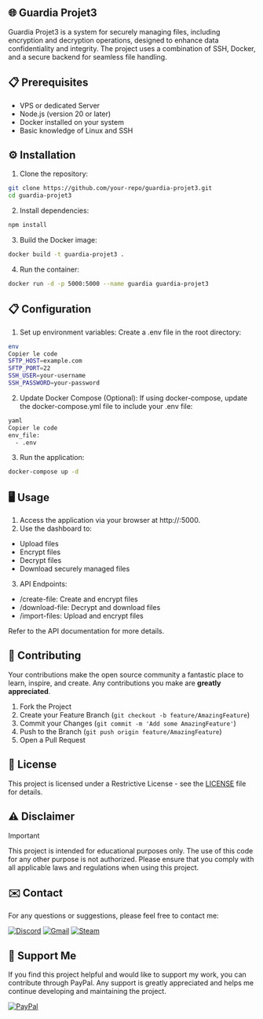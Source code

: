## 🌐 Guardia Projet3

Guardia Projet3 is a system for securely managing files, including encryption and decryption operations, designed to enhance data confidentiality and integrity. The project uses a combination of SSH, Docker, and a secure backend for seamless file handling.

## 📋 Prerequisites

- VPS or dedicated Server
- Node.js (version 20 or later)
- Docker installed on your system
- Basic knowledge of Linux and SSH

## ⚙️ Installation

1. Clone the repository:

```bash
git clone https://github.com/your-repo/guardia-projet3.git
cd guardia-projet3
```
 
2. Install dependencies:

```bash
npm install
```

3. Build the Docker image:

```bash
docker build -t guardia-projet3 .
```

4. Run the container:

```bash
docker run -d -p 5000:5000 --name guardia guardia-projet3
```

## 📋 Configuration

1. Set up environment variables:
Create a .env file in the root directory:

```bash
env
Copier le code
SFTP_HOST=example.com
SFTP_PORT=22
SSH_USER=your-username
SSH_PASSWORD=your-password
```

2. Update Docker Compose (Optional):
If using docker-compose, update the docker-compose.yml file to include your .env file:

```bash
yaml
Copier le code
env_file:
  - .env
```

3. Run the application:

```bash
docker-compose up -d
```

## 🖥️ Usage

1. Access the application via your browser at http://<your-server-ip>:5000.
2. Use the dashboard to:

- Upload files
- Encrypt files
- Decrypt files
- Download securely managed files

3. API Endpoints:

- /create-file: Create and encrypt files
- /download-file: Decrypt and download files
- /import-files: Upload and encrypt files

Refer to the API documentation for more details.
 
## 🤝 Contributing

Your contributions make the open source community a fantastic place to learn, inspire, and create. Any contributions you make are **greatly appreciated**.

1. Fork the Project
2. Create your Feature Branch (`git checkout -b feature/AmazingFeature`)
3. Commit your Changes (`git commit -m 'Add some AmazingFeature'`)
4. Push to the Branch (`git push origin feature/AmazingFeature`)
5. Open a Pull Request

## 📝 License

This project is licensed under a Restrictive License - see the [LICENSE](LICENSE) file for details.

## ⚠️ Disclaimer

> [!IMPORTANT]
> This project is intended for educational purposes only. The use of this code for any other purpose is not authorized. 
> Please ensure that you comply with all applicable laws and regulations when using this project.

## ✉️ Contact

For any questions or suggestions, please feel free to contact me:

[![Discord](https://img.shields.io/badge/Discord-%235865F2.svg?style=for-the-badge&logo=discord&logoColor=white)](https://discord.gg/w92W7XR9Yg)
[![Gmail](https://img.shields.io/badge/Gmail-D14836?style=for-the-badge&logo=gmail&logoColor=white)](mailto:deadgolden9122@gmail.com)
[![Steam](https://img.shields.io/badge/steam-%23000000.svg?style=for-the-badge&logo=steam&logoColor=white)](https://steamcommunity.com/id/DeAdGoLdEn/)

## 💖 Support Me

If you find this project helpful and would like to support my work, you can contribute through PayPal. Any support is greatly appreciated and helps me continue developing and maintaining the project.

[![PayPal](https://img.shields.io/badge/PayPal-00457C?style=for-the-badge&logo=paypal&logoColor=white)](https://paypal.me/DeadGolden0)
